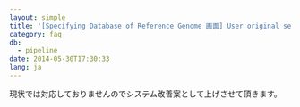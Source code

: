 ```yaml
---
layout: simple
title: '[Specifying Database of Reference Genome 画面] User original setsに登録した項目は削除できない？'
category: faq
db:
  - pipeline
date: 2014-05-30T17:30:33
lang: ja
---
```




現状では対応しておりませんのでシステム改善案として上げさせて頂きます。